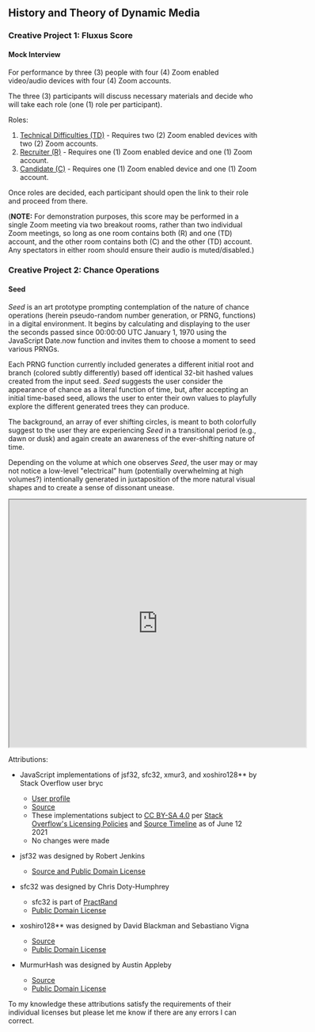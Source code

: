## History and Theory of Dynamic Media

### Creative Project 1: Fluxus Score

#### Mock Interview

For performance by three (3) people with four (4) Zoom enabled video/audio devices with four (4) Zoom accounts.

The three (3) participants will discuss necessary materials and decide who will take each role (one (1) role per participant).

Roles:
1. [Technical Difficulties (TD)](./technical_difficulties.html) - Requires two (2) Zoom enabled devices with two (2) Zoom accounts.
2. [Recruiter (R)](./recruiter.html) - Requires one (1) Zoom enabled device and one (1) Zoom account.
3. [Candidate (C)](./candidate.html) - Requires one (1) Zoom enabled device and one (1) Zoom account.

Once roles are decided, each participant should open the link to their role and proceed from there.

(**NOTE:** For demonstration purposes, this score may be performed in a single Zoom meeting via two breakout rooms, rather than two individual Zoom meetings, so long as one room contains both (R) and one (TD) account, and the other room contains both (C) and the other (TD) account. Any spectators in either room should ensure their audio is muted/disabled.)

### Creative Project 2: Chance Operations

#### Seed

_Seed_ is an art prototype prompting contemplation of the nature of chance operations (herein pseudo-random number generation, or PRNG, functions) in a digital environment. It begins by calculating and displaying to the user the seconds passed since 00:00:00 UTC January 1, 1970 using the JavaScript Date.now function and invites them to choose a moment to seed various PRNGs.

Each PRNG function currently included generates a different initial root and branch (colored subtly differently) based off identical 32-bit hashed values created from the input seed. _Seed_ suggests the user consider the appearance of chance as a literal function of time, but, after accepting an initial time-based seed, allows the user to enter their own values to playfully explore the different generated trees they can produce.

The background, an array of ever shifting circles, is meant to both colorfully suggest to the user they are experiencing _Seed_ in a transitional period (e.g., dawn or dusk) and again create an awareness of the ever-shifting nature of time.

Depending on the volume at which one observes _Seed_, the user may or may not notice a low-level "electrical" hum (potentially overwhelming at high volumes?) intentionally generated in juxtaposition of the more natural visual shapes and to create a sense of dissonant unease.

<iframe src="https://thatwhichis.github.io/history-and-theory-of-dynamic-media/cp2_chance-operations/" width="600" height="500"></iframe>

Attributions:

- JavaScript implementations of jsf32, sfc32, xmur3, and xoshiro128** by Stack Overflow user bryc
  - [User profile](https://stackoverflow.com/users/815680/bryc)
  - [Source](https://stackoverflow.com/questions/521295/seeding-the-random-number-generator-in-javascript/47593316#47593316)
  - These implementations subject to [CC BY-SA 4.0](https://creativecommons.org/licenses/by-sa/4.0/) per [Stack Overflow's Licensing Policies](https://stackoverflow.com/help/licensing) and [Source Timeline](https://stackoverflow.com/posts/47593316/timeline) as of June 12 2021
  - No changes were made

- jsf32 was designed by Robert Jenkins
  - [Source and Public Domain License](http://burtleburtle.net/bob/rand/smallprng.html)

- sfc32 was designed by Chris Doty-Humphrey
  - sfc32 is part of [PractRand](http://pracrand.sourceforge.net/)
  - [Public Domain License](http://pracrand.sourceforge.net/license.txt)

- xoshiro128** was designed by David Blackman and Sebastiano Vigna
  - [Source](https://prng.di.unimi.it/xoshiro128starstar.c)
  - [Public Domain License](https://creativecommons.org/publicdomain/zero/1.0/)

- MurmurHash was designed by Austin Appleby
  - [Source](https://github.com/aappleby/smhasher/tree/master/src)
  - [Public Domain License](https://github.com/aappleby/smhasher)

To my knowledge these attributions satisfy the requirements of their individual licenses but please let me know if there are any errors I can correct.